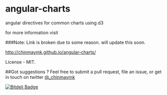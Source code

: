 angular-charts
==============

angular directives for common charts using d3

for more information visit

###Note: Link is broken due to some reason. will update this soon.

http://chinmaymk.github.io/angular-charts/

License - MIT.

##Got suggestions ?
Feel free to submit a pull request, file an issue, or get in touch on twitter [@_chinmaymk](https://twitter.com/_chinmaymk)

[![Bitdeli Badge](https://d2weczhvl823v0.cloudfront.net/ChinmayMK/angular-charts/trend.png)](https://bitdeli.com/free "Bitdeli Badge")
